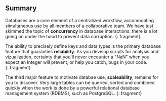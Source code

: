 ---
---

## Summary

Databases are a core element of a centralized workflow, accomodating simultaneous use by all members of a collaborative team.
We have just skimmed the topic of **concurrency** in database interactions: there is a lot going on under the hood to prevent data corruption.
{:.fragment}

The ability to precisely define keys and data types is the primary database feature that guaranties **reliability**. As you develop scripts for analysis and vizualization, certainty that you'll never encounter a "NaN" when you expect an Integer will prevent, or help you catch, bugs in your code.
{:.fragment}

The third major feature to motivate databae use, **scaleability**, remains for you to discover. Very large tables can be queried, sorted and combined quickly when the work is done by a powerful relational database management system (RDBMS), such as PostgreSQL.
{:.fragment}

